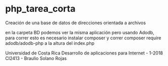 # php_tarea_corta

Creación de una base de datos de direcciones orientada a archivos

en la carpeta BD podemos ver la misma aplicación pero usando Adodb, para correr esto es necesario instalar composer y correr composer require adodb/adodb-php a la altura del index.php



Universidad de Costa Rica
Desarrollo de aplicaciones para Internet - 1-2018
CI2413 - Braulio Solano Rojas

